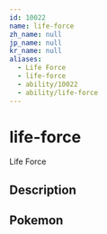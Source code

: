 ```yaml
---
id: 10022
name: life-force
zh_name: null
jp_name: null
kr_name: null
aliases:
  - Life Force
  - life-force
  - ability/10022
  - ability/life-force
---
```

# life-force

Life Force

## Description



## Pokemon



